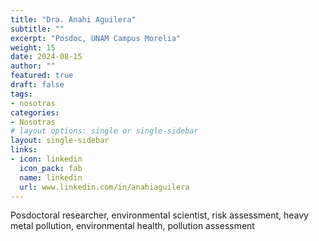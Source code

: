 ```yaml
---
title: "Dra. Anahi Aguilera"
subtitle: ""
excerpt: "Posdoc, UNAM Campus Morelia"
weight: 15
date: 2024-08-15
author: ""
featured: true
draft: false
tags:
- nosotras
categories:
- Nosotras
# layout options: single or single-sidebar
layout: single-sidebar
links:
- icon: linkedin
  icon_pack: fab
  name: linkedin
  url: www.linkedin.com/in/anahiaguilera
---
```


Posdoctoral researcher, environmental scientist, risk assessment, heavy metal pollution, environmental health, pollution assessment

